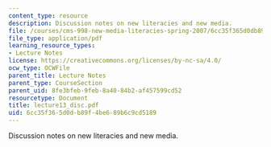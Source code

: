 ```yaml
---
content_type: resource
description: Discussion notes on new literacies and new media.
file: /courses/cms-998-new-media-literacies-spring-2007/6cc35f365d0db89f4be689b6c9cd5189_lecture13_disc.pdf
file_type: application/pdf
learning_resource_types:
- Lecture Notes
license: https://creativecommons.org/licenses/by-nc-sa/4.0/
ocw_type: OCWFile
parent_title: Lecture Notes
parent_type: CourseSection
parent_uid: 8fe3bfeb-9feb-8a40-84b2-af457599cd52
resourcetype: Document
title: lecture13_disc.pdf
uid: 6cc35f36-5d0d-b89f-4be6-89b6c9cd5189
---
```

Discussion notes on new literacies and new media.